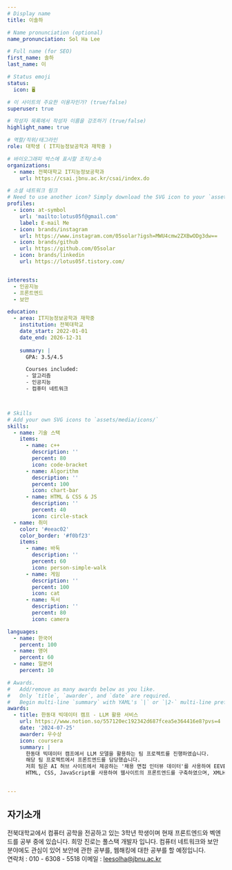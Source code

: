 ```yaml
---
# Display name
title: 이솔하

# Name pronunciation (optional)
name_pronunciation: Sol Ha Lee

# Full name (for SEO)
first_name: 솔하
last_name: 이

# Status emoji
status:
  icon: 🖥️

# 이 사이트의 주요한 이용자인가? (true/false)
superuser: true

# 작성자 목록에서 작성자 이름을 강조하기 (true/false)
highlight_name: true

# 역할/직위/태그라인
role: 대학생 ( IT지능정보공학과 재학중 ) 

# 바이오그래피 박스에 표시할 조직/소속
organizations:
  - name: 전북대학교 IT지능정보공학과 
    url: https://csai.jbnu.ac.kr/csai/index.do

# 소셜 네트워크 링크
# Need to use another icon? Simply download the SVG icon to your `assets/media/icons/` folder.
profiles:
  - icon: at-symbol
    url: 'mailto:lotus05f@gmail.com'
    label: E-mail Me
  - icon: brands/instagram
    url: https://www.instagram.com/05solar?igsh=MWU4cmw2ZXBwODg3dw==
  - icon: brands/github
    url: https://github.com/05solar
  - icon: brands/linkedin
    url: https://lotus05f.tistory.com/


interests:
  - 인공지능
  - 프론트엔드
  - 보안

education:
  - area: IT지능정보공학과 재학중 
    institution: 전북대학교
    date_start: 2022-01-01
    date_end: 2026-12-31
    
    summary: |
      GPA: 3.5/4.5

      Courses included:
      - 알고리즘
      - 인공지능
      - 컴퓨터 네트워크 



# Skills
# Add your own SVG icons to `assets/media/icons/`
skills:
  - name: 기술 스택
    items:
      - name: c++
        description: ''
        percent: 80
        icon: code-bracket
      - name: Algorithm
        description: ''
        percent: 100
        icon: chart-bar
      - name: HTML & CSS & JS
        description: ''
        percent: 40
        icon: circle-stack
  - name: 취미
    color: '#eeac02'
    color_border: '#f0bf23'
    items:
      - name: 바둑
        description: ''
        percent: 60
        icon: person-simple-walk
      - name: 게임
        description: ''
        percent: 100
        icon: cat
      - name: 독서
        description: ''
        percent: 80
        icon: camera

languages:
  - name: 한국어
    percent: 100
  - name: 영어
    percent: 60
  - name: 일본어
    percent: 10

# Awards.
#   Add/remove as many awards below as you like.
#   Only `title`, `awarder`, and `date` are required.
#   Begin multi-line `summary` with YAML's `|` or `|2-` multi-line prefix and indent 2 spaces below.
awards:
  - title: 한동대 빅데이터 캠프 - LLM 활용 서비스  
    url: https://www.notion.so/557120ec192342d687fcea5e364416e8?pvs=4
    date: '2024-07-25'
    awarder: 우수상
    icon: coursera
    summary: |
      한동대 빅데이터 캠프에서 LLM 모델을 활용하는 팀 프로젝트를 진행하였습니다.
      해당 팀 프로젝트에서 프론트엔드를 담당했습니다.
      저희 팀은 AI 허브 사이트에서 제공하는 '채용 면접 인터뷰 데이터'를 사용하여 EEVE 모델을 fine-tuning한 후, '면접 질문 메이커'라는 웹사이트를 제작하였습니다.
      HTML, CSS, JavaScript를 사용하여 웹사이트의 프론트엔드를 구축하였으며, XMLHttpRequest를 이용해 사용자의 입력 데이터를 백엔드 서버로 전송하고, 서버로부터 받은 EEVE 모델의 응답을 실시간으로 웹사이트에 표시하는 기능을 구현했습니다.


---
```


## 자기소개

전북대학교에서 컴퓨터 공학을 전공하고 있는 3학년 학생이며 현재 프론트엔드와 벡엔드를 공부 중에 있습니다. 희망 진로는 풀스택 개발자 입니다. 컴퓨터 네트워크와 보안 분야에도 관심이 있어 보안에 관한 공부를, 웹해킹에 대한 공부를 할 예정입니다.                     
연락처 : 010 - 6308 - 5518
이메일 : leesolha@jbnu.ac.kr

